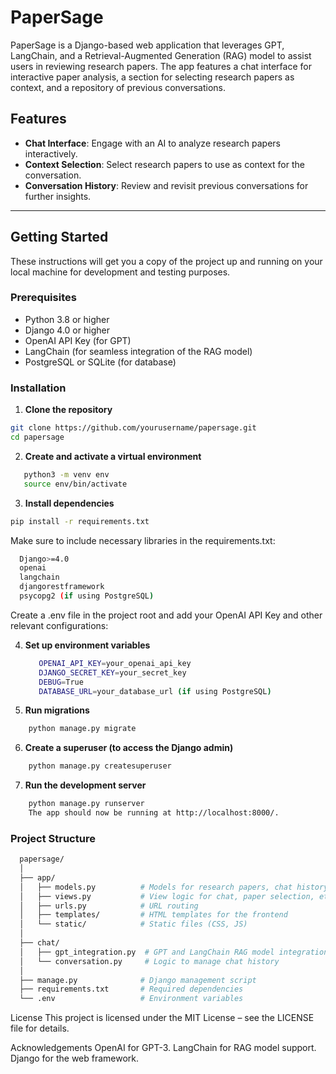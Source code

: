 # **PaperSage**

PaperSage is a Django-based web application that leverages GPT, LangChain, and a Retrieval-Augmented Generation (RAG) model to assist users in reviewing research papers. The app features a chat interface for interactive paper analysis, a section for selecting research papers as context, and a repository of previous conversations.

## **Features**

- **Chat Interface**: Engage with an AI to analyze research papers interactively.
- **Context Selection**: Select research papers to use as context for the conversation.
- **Conversation History**: Review and revisit previous conversations for further insights.

---

## **Getting Started**

These instructions will get you a copy of the project up and running on your local machine for development and testing purposes.

### **Prerequisites**

- Python 3.8 or higher
- Django 4.0 or higher
- OpenAI API Key (for GPT)
- LangChain (for seamless integration of the RAG model)
- PostgreSQL or SQLite (for database)

### **Installation**

1. **Clone the repository**

```bash
git clone https://github.com/yourusername/papersage.git
cd papersage
```
2. **Create and activate a virtual environment**
```bash
   python3 -m venv env
   source env/bin/activate
```
3. **Install dependencies**
```bash
pip install -r requirements.txt
```
Make sure to include necessary libraries in the requirements.txt:
```bash
  Django>=4.0
  openai
  langchain
  djangorestframework
  psycopg2 (if using PostgreSQL)
```
Create a .env file in the project root and add your OpenAI API Key and other relevant configurations:

4. **Set up environment variables**
   ```bash
      OPENAI_API_KEY=your_openai_api_key
      DJANGO_SECRET_KEY=your_secret_key
      DEBUG=True
      DATABASE_URL=your_database_url (if using PostgreSQL)
   ```
5. **Run migrations**
  ``` bash
      python manage.py migrate
  ```
6. **Create a superuser (to access the Django admin)**
  ```bash
      python manage.py createsuperuser
  ```
7. **Run the development server**
  ``` bash
      python manage.py runserver
      The app should now be running at http://localhost:8000/.
  ```

  ### **Project Structure**
  ``` bash
    papersage/
    │
    ├── app/
    │   ├── models.py          # Models for research papers, chat history, etc.
    │   ├── views.py           # View logic for chat, paper selection, etc.
    │   ├── urls.py            # URL routing
    │   ├── templates/         # HTML templates for the frontend
    │   └── static/            # Static files (CSS, JS)
    │
    ├── chat/
    │   ├── gpt_integration.py  # GPT and LangChain RAG model integration
    │   └── conversation.py     # Logic to manage chat history
    │
    ├── manage.py              # Django management script
    ├── requirements.txt       # Required dependencies
    └── .env                   # Environment variables
```
    
  License
  This project is licensed under the MIT License – see the LICENSE file for details.
  
  Acknowledgements
  OpenAI for GPT-3.
  LangChain for RAG model support.
  Django for the web framework.
    
    
